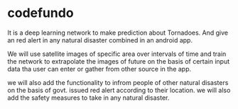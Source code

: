 # codefundo
It is a deep learning network to make prediction about Tornadoes. And give an red alert in any natural disaster combined in an android app.

We will use satellite images of specific area over intervals of time and train the network to extrapolate the images of future on the basis of certain input data tha user can enter or gather from other source in the app. 

we will also add the functionality to infrom people of other natural disasters on the basis of govt. issued red alert according to their location. we will also add the safety measures to take in any natural disaster.
